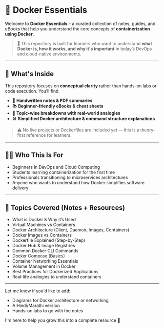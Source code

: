 # 🐳 Docker Essentials

Welcome to **Docker Essentials** – a curated collection of notes, guides, and eBooks that help you understand the core concepts of **containerization using Docker**.

> 📘 This repository is built for learners who want to understand **what Docker is, how it works, and why it's important** in today’s DevOps and cloud-native environments.

---

## 📂 What's Inside

This repository focuses on **conceptual clarity** rather than hands-on labs or code execution. You’ll find:

- 📒 **Handwritten notes & PDF summaries**  
- 📚 **Beginner-friendly eBooks & cheat sheets**  
- 🧩 **Topic-wise breakdowns with real-world analogies**  
- 🛠️ **Simplified Docker architecture & command structure explanations**

> ⚠️ No live projects or Dockerfiles are included yet — this is a theory-first reference for learners.

---

## 🧑‍🎓 Who This Is For

- Beginners in DevOps and Cloud Computing  
- Students learning containerization for the first time  
- Professionals transitioning to microservices architectures  
- Anyone who wants to understand how Docker simplifies software delivery

---

## 📌 Topics Covered (Notes + Resources)

- What is Docker & Why it’s Used  
- Virtual Machines vs Containers  
- Docker Architecture (Client, Daemon, Images, Containers)  
- Docker Images vs Containers  
- Dockerfile Explained (Step-by-Step)  
- Docker Hub & Image Registries  
- Common Docker CLI Commands  
- Docker Compose (Basics)  
- Container Networking Essentials  
- Volume Management in Docker  
- Best Practices for Dockerized Applications  
- Real-life analogies to understand containers

---

Let me know if you'd like to add:

- Diagrams for Docker architecture or networking
- A Hindi/Marathi version
- Hands-on labs to go with the notes

I'm here to help you grow this into a complete resource 🚀

